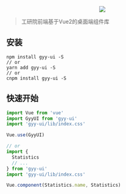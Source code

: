 <p align="center">
  <img src="https://ovyvo.github.io/rocket-ui/rocket.png">
</p>

<!-- <p align="center">
  <a href="https://www.npmjs.com/package/rockets-ui">
    <img src="https://img.shields.io/npm/v/rockets-ui.svg">
  </a>
  <a href="https://npmcharts.com/compare/rockets-ui?minimal=true">
    <img src="http://img.shields.io/npm/dm/rockets-ui.svg">
  </a>
  <a href="http://img.badgesize.io/https://unpkg.com/rockets-ui?compression=gzip&label=gzip%20size:%20JS">
    <img src="http://img.badgesize.io/https://unpkg.com/rockets-ui?compression=gzip&label=gzip%20size:%20JS">
  </a>
  <a href="http://img.badgesize.io/https://unpkg.com/rockets-ui/lib/index.css?compression=gzip&label=gzip%20size:%20CSS">
    <img src="http://img.badgesize.io/https://unpkg.com/rockets-ui/lib/index.css?compression=gzip&label=gzip%20size:%20CSS">
  </a>
  <a href="LICENSE">
    <img src="https://img.shields.io/badge/License-MIT-yellow.svg">
  </a>
  <a href="COMMITIZEN">
    <img src="https://img.shields.io/badge/commitizen-friendly-brightgreen.svg">
  </a>
</p> -->

> 工研院前端基于Vue2的桌面端组件库

## 安装

```shell
npm install gyy-ui -S
// or
yarn add gyy-ui -S
// or
cnpm install gyy-ui -S
```

## 快速开始

```javascript
import Vue from 'vue'
import GyyUI from 'gyy-ui'
import 'gyy-ui/lib/index.css'

Vue.use(GyyUI)

// or
import {
  Statistics
  // ...
} from 'gyy-ui'
import 'gyy-ui/lib/index.css'

Vue.component(Statistics.name, Statistics)
```

